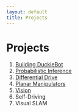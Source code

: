 ```yaml
---
layout: default
title: Projects
---
```


# Projects

1. [Building DuckieBot](projects/project1.md)
2. [Probabilistic Inference](projects/project2.md)
3. [Differential Drive](projects/project3.md)
4. [Planar Manipulators](projects/project4.md)
5. [Vision](projects/project5.md)
6. Self-Driving
7. Visual SLAM
